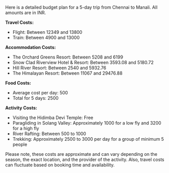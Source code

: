 Here is a detailed budget plan for a 5-day trip from Chennai to Manali. All amounts are in INR.

**Travel Costs:**
- Flight: Between 12349 and 13800
- Train: Between 4900 and 13000

**Accommodation Costs:**
- The Orchard Greens Resort: Between 5208 and 6199
- Snow Clad Riverview Hotel & Resort: Between 3593.08 and 5180.72
- Hill River Resort: Between 2540 and 5932.76
- The Himalayan Resort: Between 11067 and 29476.88

**Food Costs:**
- Average cost per day: 500
- Total for 5 days: 2500

**Activity Costs:**
- Visiting the Hidimba Devi Temple: Free
- Paragliding in Solang Valley: Approximately 1000 for a low fly and 3200 for a high fly
- River Rafting: Between 500 to 1000
- Trekking: Approximately 2500 to 3000 per day for a group of minimum 5 people

Please note, these costs are approximate and can vary depending on the season, the exact location, and the provider of the activity. Also, travel costs can fluctuate based on booking time and availability.